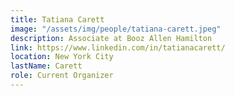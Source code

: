```yaml
---
title: Tatiana Carett
image: "/assets/img/people/tatiana-carett.jpeg"
description: Associate at Booz Allen Hamilton
link: https://www.linkedin.com/in/tatianacarett/
location: New York City
lastName: Carett
role: Current Organizer
---
```

